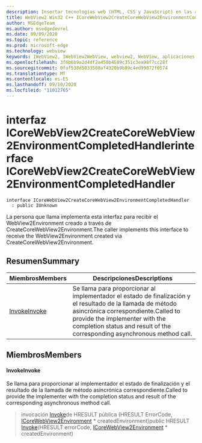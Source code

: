 ```yaml
---
description: Insertar tecnologías web (HTML, CSS y JavaScript) en las aplicaciones nativas con el control Microsoft Edge WebView2
title: WebView2 Win32 C++ ICoreWebView2CreateCoreWebView2EnvironmentCompletedHandler
author: MSEdgeTeam
ms.author: msedgedevrel
ms.date: 09/09/2020
ms.topic: reference
ms.prod: microsoft-edge
ms.technology: webview
keywords: IWebView2, IWebView2WebView, webview2, WebView, aplicaciones Win32, Win32, Edge, ICoreWebView2, ICoreWebView2Controller, control de explorador, HTML Edge, ICoreWebView2CreateCoreWebView2EnvironmentCompletedHandler
ms.openlocfilehash: 3f6b6b9a2d4df2a450b4589c351c3ea98f7cc28f
ms.sourcegitcommit: 0faf538d5033508af4320b9b89c4ed99872f0574
ms.translationtype: MT
ms.contentlocale: es-ES
ms.lasthandoff: 09/10/2020
ms.locfileid: "11012765"
---
```

# <span data-ttu-id="5c6fd-104">interfaz ICoreWebView2CreateCoreWebView2EnvironmentCompletedHandler</span><span class="sxs-lookup"><span data-stu-id="5c6fd-104">interface ICoreWebView2CreateCoreWebView2EnvironmentCompletedHandler</span></span> 

```
interface ICoreWebView2CreateCoreWebView2EnvironmentCompletedHandler
  : public IUnknown
```

<span data-ttu-id="5c6fd-105">La persona que llama implementa esta interfaz para recibir el WebView2Environment creado a través de CreateCoreWebView2Environment.</span><span class="sxs-lookup"><span data-stu-id="5c6fd-105">The caller implements this interface to receive the WebView2Environment created via CreateCoreWebView2Environment.</span></span>

## <span data-ttu-id="5c6fd-106">Resumen</span><span class="sxs-lookup"><span data-stu-id="5c6fd-106">Summary</span></span>

 <span data-ttu-id="5c6fd-107">Miembros</span><span class="sxs-lookup"><span data-stu-id="5c6fd-107">Members</span></span>                        | <span data-ttu-id="5c6fd-108">Descripciones</span><span class="sxs-lookup"><span data-stu-id="5c6fd-108">Descriptions</span></span>
--------------------------------|---------------------------------------------
[<span data-ttu-id="5c6fd-109">Invoke</span><span class="sxs-lookup"><span data-stu-id="5c6fd-109">Invoke</span></span>](#invoke) | <span data-ttu-id="5c6fd-110">Se llama para proporcionar al implementador el estado de finalización y el resultado de la llamada de método asincrónica correspondiente.</span><span class="sxs-lookup"><span data-stu-id="5c6fd-110">Called to provide the implementer with the completion status and result of the corresponding asynchronous method call.</span></span>

## <span data-ttu-id="5c6fd-111">Miembros</span><span class="sxs-lookup"><span data-stu-id="5c6fd-111">Members</span></span>

#### <span data-ttu-id="5c6fd-112">Invoke</span><span class="sxs-lookup"><span data-stu-id="5c6fd-112">Invoke</span></span> 

<span data-ttu-id="5c6fd-113">Se llama para proporcionar al implementador el estado de finalización y el resultado de la llamada de método asincrónica correspondiente.</span><span class="sxs-lookup"><span data-stu-id="5c6fd-113">Called to provide the implementer with the completion status and result of the corresponding asynchronous method call.</span></span>

> <span data-ttu-id="5c6fd-114">invocación [Invoke](#invoke)de HRESULT pública (HRESULT ErrorCode, [ICoreWebView2Environment](icorewebview2environment.md) \* createdEnvironment)</span><span class="sxs-lookup"><span data-stu-id="5c6fd-114">public HRESULT [Invoke](#invoke)(HRESULT errorCode, [ICoreWebView2Environment](icorewebview2environment.md) \* createdEnvironment)</span></span>

